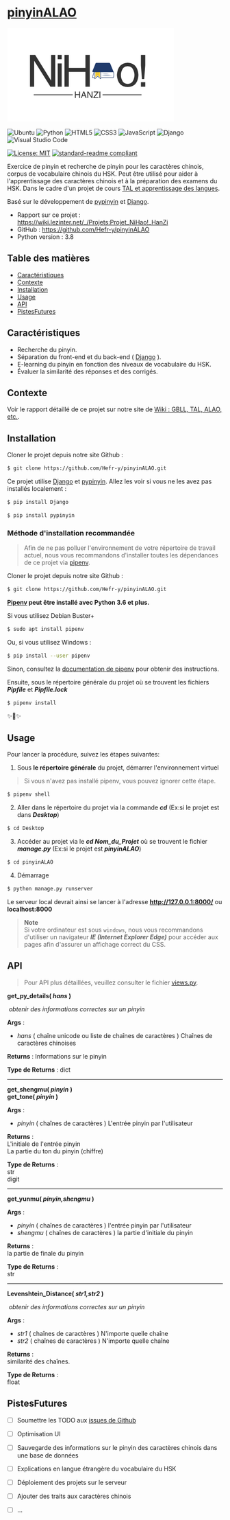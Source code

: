 # **[pinyinALAO](https://github.com/Hefr-y/pinyinALAO)**
  

![banner](https://github.com/Hefr-y/pinyinALAO/blob/main/pinyinALAO/static/styles/homestyle/images/logo.png)

![Ubuntu](https://img.shields.io/badge/Ubuntu-E95420?style=for-the-badge&logo=ubuntu&logoColor=white)
![Python](https://img.shields.io/badge/python-3670A0?style=for-the-badge&logo=python&logoColor=ffdd54)
![HTML5](https://img.shields.io/badge/html5-%23E34F26.svg?style=for-the-badge&logo=html5&logoColor=white)
![CSS3](https://img.shields.io/badge/css3-%231572B6.svg?style=for-the-badge&logo=css3&logoColor=white)
![JavaScript](https://img.shields.io/badge/javascript-%23323330.svg?style=for-the-badge&logo=javascript&logoColor=%23F7DF1E)
![Django](https://img.shields.io/badge/django-%23092E20.svg?style=for-the-badge&logo=django&logoColor=white)
![Visual Studio Code](https://img.shields.io/badge/Visual%20Studio%20Code-0078d7.svg?style=for-the-badge&logo=visual-studio-code&logoColor=white)

[![License: MIT](https://img.shields.io/badge/License-MIT-yellow.svg)](https://github.com/Hefr-y/pinyinALAO/blob/main/LICENSE)
[![standard-readme compliant](https://img.shields.io/badge/readme%20style-standard-brightgreen.svg?style=flat-square)](https://github.com/RichardLitt/standard-readme)

Exercice de pinyin et recherche de pinyin pour les caractères chinois, corpus de vocabulaire chinois du HSK. Peut être utilisé pour aider à l'apprentissage des caractères chinois et à la préparation des examens du HSK. Dans le cadre d'un projet de cours [TAL et apprentissage des langues](https://formations.univ-grenoble-alpes.fr/fr/catalogue-2021/master-XB/master-sciences-du-langage-IBC7OSQ4/parcours-industrie-de-la-langue-IBC7YS7U/ue-defis-du-tal-KN02KC91/tal-et-apprentissage-des-langues-KN02POEH.html).

Basé sur le développement de [pypinyin](https://github.com/mozillazg/python-pinyin) et [Django](https://www.djangoproject.com/).

- Rapport sur ce projet : https://wiki.lezinter.net/_/Projets:Projet_NiHao!_HanZi
- GitHub : https://github.com/Hefr-y/pinyinALAO
- Python version : 3.8

## Table des matières

- [Caractéristiques](#caractéristiques)
- [Contexte](#contexte)
- [Installation](#installation)
- [Usage](#usage)
- [API](#api)
- [PistesFutures](#pistesFutures)

## Caractéristiques

- Recherche du pinyin.
- Séparation du front-end et du back-end ( [Django](https://www.djangoproject.com/) ).
- E-learning du pinyin en fonction des niveaux de vocabulaire du HSK.
- Évaluer la similarité des réponses et des corrigés.

## Contexte

Voir le rapport détaillé de ce projet sur notre site de [Wiki : GBLL, TAL, ALAO, etc.](https://wiki.lezinter.net/_/Projets:Projet_NiHao!_HanZi).

## Installation

Cloner le projet depuis notre site Github : 
```bash
$ git clone https://github.com/Hefr-y/pinyinALAO.git
```

Ce projet utilise [Django](https://www.djangoproject.com/) et [pypinyin](https://github.com/mozillazg/python-pinyin). Allez les voir si vous ne les avez pas installés localement :

```bash
$ pip install Django
```

```bash
$ pip install pypinyin
```

### Méthode d'installation recommandée

> 
> Afin de ne pas polluer l'environnement de votre répertoire de travail actuel, nous vous recommandons d'installer toutes les dépendances de ce projet via [pipenv](https://github.com/pypa/pipenv).

Cloner le projet depuis notre site Github : 

```bash
$ git clone https://github.com/Hefr-y/pinyinALAO.git
```

**[Pipenv](https://github.com/pypa/pipenv) peut être installé avec Python 3.6 et plus.**

Si vous utilisez Debian Buster+ 

```bash
$ sudo apt install pipenv
```
    
Ou, si vous utilisez Windows :

```bash
$ pip install --user pipenv
```

Sinon, consultez la [documentation de pipenv](https://pipenv.pypa.io/en/latest/#install-pipenv-today) pour obtenir des instructions.


Ensuite, sous le répertoire générale du projet où se trouvent les fichiers ***Pipfile*** et ***Pipfile.lock***

```bash
$ pipenv install
```

✨🍰✨


## Usage
Pour lancer la procédure, suivez les étapes suivantes:

1. Sous **le répertoire générale** du projet, démarrer l'environnement virtuel

> Si vous n'avez pas installé pipenv, vous pouvez ignorer cette étape.

```bash
$ pipenv shell
```

2. Aller dans le répertoire du projet via la commande ***cd*** (Ex:si le projet est dans ***Desktop***)
```bash
$ cd Desktop
```

3. Accéder au projet via le ***cd Nom_du_Projet*** où se trouvent le fichier ***manage.py*** (Ex:si le projet est ***pinyinALAO***)
```bash
$ cd pinyinALAO
```

4. Démarrage
```bash
$ python manage.py runserver
```
Le serveur local devrait ainsi se lancer à l'adresse **http://127.0.0.1:8000/** ou **localhost:8000**

>**Note**<br>
>Si votre ordinateur est sous `windows`, nous vous recommandons d'utiliser un navigateur ***IE (Internet Explorer Edge)*** pour accéder aux pages afin d'assurer un affichage correct du CSS.

## API

> Pour API plus détaillées, veuillez consulter le fichier [views.py](https://github.com/Hefr-y/pinyinALAO/blob/main/pinyinALAO/myapp/views.py).
> 
**get_py_details( *hans* )**

​	*obtenir des informations correctes sur un pinyin*

**Args** :	

-  *hans* ( chaîne unicode ou liste de chaînes de caractères ) Chaînes de caractères chinoises

**Returns** : Informations sur le pinyin

**Type de Returns** : dict

------

**get_shengmu( *pinyin* )** <br>
**get_tone( *pinyin* )**

**Args** :	

-  *pinyin* ( chaînes de caractères ) L'entrée pinyin par l'utilisateur

**Returns** : <br>
          L'initiale de l'entrée pinyin <br>
          La partie du ton du pinyin (chiffre)

**Type de Returns** :<br> 
          str <br>
          digit

------

**get_yunmu( _pinyin,shengmu_ )**

**Args** :	<br>

-  *pinyin* ( chaînes de caractères ) l'entrée pinyin par l'utilisateur
-  *shengmu* ( chaînes de caractères ) la partie d'initiale du pinyin

**Returns** : <br> 
la partie de finale du pinyin

**Type de Returns** :<br>
str

------

**Levenshtein_Distance( _str1,str2_ )**

​	*obtenir des informations correctes sur un pinyin*

**Args** :	

-  *str1* ( chaînes de caractères ) N'importe quelle chaîne
-  *str2* ( chaînes de caractères ) N'importe quelle chaîne

**Returns** : <br> 
similarité des chaînes.

**Type de Returns** :<br>
float

## PistesFutures

- [ ] Soumettre les TODO aux [issues de Github](https://github.com/Hefr-y/pinyinALAO/issues)
- [ ] Optimisation UI
- [ ] Sauvegarde des informations sur le pinyin des caractères chinois dans une base de données
- [ ] Explications en langue étrangère du vocabulaire du HSK
- [ ] Déploiement des projets sur le serveur
- [ ] Ajouter des traits aux caractères chinois
- [ ] ...

